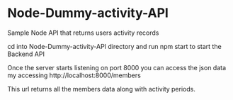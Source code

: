 # Node-Dummy-activity-API
Sample Node API that returns users activity records



cd into Node-Dummy-activity-API directory and run npm start to start the Backend API

Once the server starts listening on port 8000 you can access the json data my accessing http://localhost:8000/members

This url returns all the members data along with activity periods.
